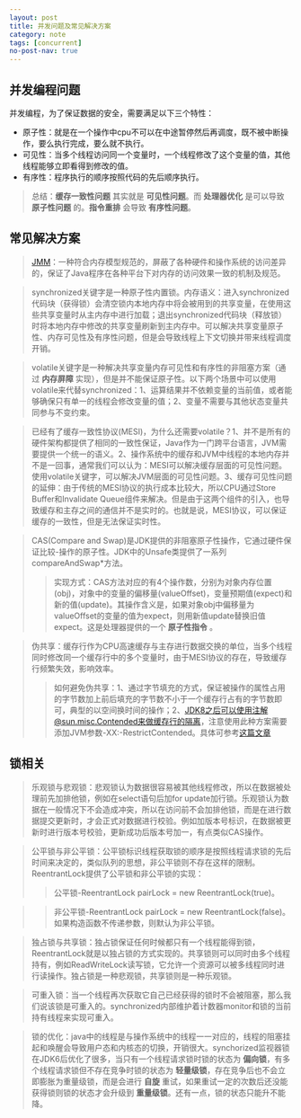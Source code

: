 ```yaml
---
layout: post
title: 并发问题及常见解决方案
category: note
tags: [concurrent]
no-post-nav: true
---
```


## 并发编程问题
并发编程，为了保证数据的安全，需要满足以下三个特性：
- 原子性：就是在一个操作中cpu不可以在中途暂停然后再调度，既不被中断操作，要么执行完成，要么就不执行。
- 可见性：当多个线程访问同一个变量时，一个线程修改了这个变量的值，其他线程能够立即看得到修改的值。
- 有序性：程序执行的顺序按照代码的先后顺序执行。

> 总结：__缓存一致性问题__ 其实就是 __可见性问题__。而 __处理器优化__ 是可以导致 __原子性问题__ 的。__指令重排__ 会导致 __有序性问题__。

## 常见解决方案
> [JMM](http://www.hollischuang.com/archives/2550)：一种符合内存模型规范的，屏蔽了各种硬件和操作系统的访问差异的，保证了Java程序在各种平台下对内存的访问效果一致的机制及规范。

> synchronized关键字是一种原子性内置锁。内存语义：进入synchronized代码块（获得锁）会清空锁内本地内存中将会被用到的共享变量，在使用这些共享变量时从主内存中进行加载；退出synchronized代码块（释放锁）时将本地内存中修改的共享变量刷新到主内存中。可以解决共享变量原子性、内存可见性及有序性问题，但是会导致线程上下文切换并带来线程调度开销。

> volatile关键字是一种解决共享变量内存可见性和有序性的非阻塞方案（通过 __内存屏障__ 实现），但是并不能保证原子性。以下两个场景中可以使用volatile来代替synchronized：1、运算结果并不依赖变量的当前值，或者能够确保只有单一的线程会修改变量的值；2、变量不需要与其他状态变量共同参与不变约束。

> 已经有了缓存一致性协议(MESI)，为什么还需要volatile？1、并不是所有的硬件架构都提供了相同的一致性保证，Java作为一门跨平台语言，JVM需要提供一个统一的语义。2、操作系统中的缓存和JVM中线程的本地内存并不是一回事，通常我们可以认为：MESI可以解决缓存层面的可见性问题。使用volatile关键字，可以解决JVM层面的可见性问题。3、缓存可见性问题的延伸：由于传统的MESI协议的执行成本比较大，所以CPU通过Store Buffer和Invalidate Queue组件来解决。但是由于这两个组件的引入，也导致缓存和主存之间的通信并不是实时的。也就是说，MESI协议，可以保证缓存的一致性，但是无法保证实时性。

> CAS(Compare and Swap)是JDK提供的非阻塞原子性操作，它通过硬件保证比较-操作的原子性。JDK中的Unsafe类提供了一系列compareAndSwap*方法。
>> 实现方式：CAS方法对应的有4个操作数，分别为对象内存位置(obj)，对象中的变量的偏移量(valueOffset)，变量预期值(expect)和新的值(update)。其操作含义是，如果对象obj中偏移量为valueOffset的变量的值为expect，则用新值update替换旧值expect。这是处理器提供的一个 __原子性指令__ 。

> 伪共享：缓存行作为CPU高速缓存与主存进行数据交换的单位，当多个线程同时修改同一个缓存行中的多个变量时，由于MESI协议的存在，导致缓存行频繁失效，影响效率。
>> 如何避免伪共享：1、通过字节填充的方式，保证被操作的属性占用的字节数加上前后填充的字节数不小于一个缓存行占有的字节数即可，典型的以空间换时间的操作；2、JDK8之后可以使用注解@sun.misc.Contended来做缓存行的隔离，注意使用此种方案需要添加JVM参数-XX:-RestrictContended。具体可参考[这篇文章](https://blog.csdn.net/qq_27680317/article/details/78486220)

## 锁相关
> 乐观锁与悲观锁：悲观锁认为数据很容易被其他线程修改，所以在数据被处理前先加排他锁，例如在select语句后加for update加行锁。乐观锁认为数据在一般情况下不会造成冲突，所以在访问前不会加排他锁，而是在进行数据提交更新时，才会正式对数据进行校验。例如加版本号标识，在数据被更新时进行版本号校验，更新成功后版本号加一，有点类似CAS操作。

> 公平锁与非公平锁：公平锁标识线程获取锁的顺序是按照线程请求锁的先后时间来决定的，类似队列的思想，非公平锁则不存在这样的限制。ReentrantLock提供了公平锁和非公平锁的实现：
>> 公平锁-ReentrantLock pairLock = new ReentrantLock(true)。

>>非公平锁-ReentrantLock pairLock = new ReentrantLock(false)。如果构造函数不传递参数，则默认为非公平锁。

> 独占锁与共享锁：独占锁保证任何时候都只有一个线程能得到锁，ReentrantLock就是以独占锁的方式实现的。共享锁则可以同时由多个线程持有，例如ReadWriteLock读写锁，它允许一个资源可以被多线程同时进行读操作。独占锁是一种悲观锁，共享锁则是一种乐观锁。

> 可重入锁：当一个线程再次获取它自己已经获得的锁时不会被阻塞，那么我们说该锁是可重入的。synchronized内部维护着计数器monitor和锁的当前持有线程来实现可重入。

> 锁的优化：java中的线程是与操作系统中的线程一一对应的，线程的阻塞挂起和唤醒会导致用户态和内核态的切换，开销很大。synchorized监视器锁在JDK6后优化了很多，当只有一个线程请求锁时锁的状态为 __偏向锁__，有多个线程请求锁但不存在竞争时锁的状态为 __轻量级锁__，存在竞争后也不会立即膨胀为重量级锁，而是会进行 __自旋__ 重试，如果重试一定的次数后还没能获得锁则锁的状态才会升级到 __重量级锁__。还有一点，锁的状态只能升不能降。